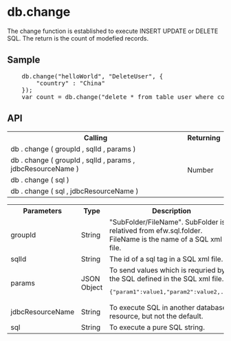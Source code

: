 <H1>db.change</H1>

The change function is established to execute INSERT UPDATE or DELETE SQL.
The return is the count of modefied records.
<h2>Sample</h2>
<pre>
	db.change("helloWorld", "DeleteUser", {
		"country" : "China"
	});
	var count = db.change("delete * from table_user where country='China'");
</pre>

<h2>API</h2>

<table>
<tr><th>Calling</th><th>Returning</th></tr>
<tr><td>db . change ( groupId , sqlId , params )</td><td rowspan=4>Number</td></tr>
<tr><td>db . change ( groupId , sqlId , params , jdbcResourceName )</td></tr>
<tr><td>db . change ( sql )</td></tr>
<tr><td>db . change ( sql , jdbcResourceName )</td></tr>
</table>

<table>
<tr><th>Parameters</th><th>Type</th><th>Description</th></tr>
<tr><td>groupId</td><td>String</td><td>"SubFolder/FileName". SubFolder is relatived from efw.sql.folder. FileName is the name of a SQL xml file.</td></tr>
<tr><td>sqlId</td><td>String</td><td>The id of a sql tag in a SQL xml file.</td></tr>
<tr><td>params</td><td>JSON Object</td>
<td>To send values which is requried by the SQL defined in the SQL xml file. 
<pre>{"param1":value1,"param2":value2,...}</pre>
</td></tr>
<tr><td>jdbcResourceName</td><td>String</td><td>To execute SQL in another database resource, but not the default. 
</td></tr>
<tr><td>sql</td><td>String</td><td>To execute a pure SQL string.</td></tr>
</table>

